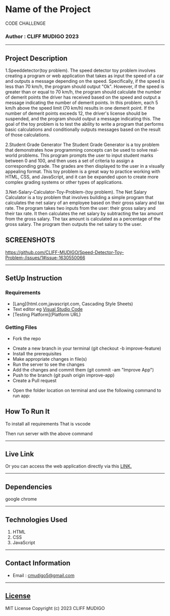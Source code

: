 # Name of the Project
CODE CHALLENGE

### Author : CLIFF MUDIGO 2023
****
## Project Description
1.Speeddetector(toy problem).
The speed detector toy problem involves creating a program or web application that takes as input the speed of a car and outputs a message depending on the speed. Specifically, if the speed is less than 70 km/h, the program should output "Ok". However, if the speed is greater than or equal to 70 km/h, the program should calculate the number of demerit points the driver has received based on the speed and output a message indicating the number of demerit points. In this problem, each 5 km/h above the speed limit (70 km/h) results in one demerit point. If the number of demerit points exceeds 12, the driver's license should be suspended, and the program should output a message indicating this. The goal of the toy problem is to test the ability to write a program that performs basic calculations and conditionally outputs messages based on the result of those calculations.

2.Student Grade Generator
The Student Grade Generator is a toy problem that demonstrates how programming concepts can be used to solve real-world problems. This program prompts the user to input student marks between 0 and 100, and then uses a set of criteria to assign a corresponding grade. The grades are then displayed to the user in a visually appealing format. This toy problem is a great way to practice working with HTML, CSS, and JavaScript, and it can be expanded upon to create more complex grading systems or other types of applications.

3.Net-Salary-Calculator-Toy-Problem-(toy problem).
The Net Salary Calculator is a toy problem that involves building a simple program that calculates the net salary of an employee based on their gross salary and tax rate. The program takes two inputs from the user: their gross salary and their tax rate. It then calculates the net salary by subtracting the tax amount from the gross salary. The tax amount is calculated as a percentage of the gross salary. The program then outputs the net salary to the user.
## SCREENSHOTS
https://github.com/CLIFF-MUDIGO/Speed-Detector-Toy-Problem-/issues/1#issue-1630550066


********
## SetUp Instruction
### Requirements
* [Lang](html.com,javascript.com, 
Cascading Style Sheets)
* Text editor eg [Visual Studio Code](https://code.visualstudio.com/download)
* [Testing Platform](Platform URL)


### Getting Files
* Fork the repo
- Create a new branch in your terminal (git checkout -b improve-feature)
- Install the prerequisites
- Make appropriate changes in file(s)
- Run the server to see the changes
- Add the changes and commit them (git commit -am "Improve App")
- Push to the branch (git push origin improve-app)
- Create a Pull request
* Open the folder location on terminal and use the following command to run app:

## How To Run It

To install all requirements That is vscode


Then run server with the above command
*****
## Live Link
Or you can access the web application directly via this [LINK.](https://cheerful-fairy-d26092.netlify.app/)
*****
## Dependencies
google
chrome
*****
## Technologies Used
1. HTML
2. CSS
3. JavaScript
*****
## Contact Information
* Email : cmudigo5@gmail.com
*****
## [License](LICENSE)
MIT License
Copyright (c) 2023 CLIFF MUDIGO